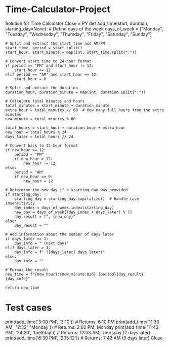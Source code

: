 # Time-Calculator-Project

Solution for Time Calculator
Close
×
PY
def add_time(start, duration, starting_day=None):
    # Define days of the week
    days_of_week = ["Monday", "Tuesday", "Wednesday", "Thursday", "Friday", "Saturday", "Sunday"]
    
    # Split and extract the start time and AM/PM
    start_time, period = start.split()
    start_hour, start_minute = map(int, start_time.split(":"))
    
    # Convert start time to 24-hour format
    if period == "PM" and start_hour != 12:
        start_hour += 12
    elif period == "AM" and start_hour == 12:
        start_hour = 0
    
    # Split and extract the duration
    duration_hour, duration_minute = map(int, duration.split(":"))
    
    # Calculate total minutes and hours
    total_minutes = start_minute + duration_minute
    extra_hour = total_minutes // 60  # How many full hours from the extra minutes
    new_minute = total_minutes % 60
    
    total_hours = start_hour + duration_hour + extra_hour
    new_hour = total_hours % 24
    days_later = total_hours // 24
    
    # Convert back to 12-hour format
    if new_hour >= 12:
        period = "PM"
        if new_hour > 12:
            new_hour -= 12
    else:
        period = "AM"
        if new_hour == 0:
            new_hour = 12
    
    # Determine the new day if a starting day was provided
    if starting_day:
        starting_day = starting_day.capitalize()  # Handle case insensitivity
        day_index = days_of_week.index(starting_day)
        new_day = days_of_week[(day_index + days_later) % 7]
        day_result = f", {new_day}"
    else:
        day_result = ""
    
    # Add information about the number of days later
    if days_later == 1:
        day_info = " (next day)"
    elif days_later > 1:
        day_info = f" ({days_later} days later)"
    else:
        day_info = ""
    
    # Format the result
    new_time = f"{new_hour}:{new_minute:02d} {period}{day_result}{day_info}"
    
    return new_time

# Test cases
print(add_time('3:00 PM', '3:10'))  # Returns: 6:10 PM
print(add_time('11:30 AM', '2:32', 'Monday'))  # Returns: 2:02 PM, Monday
print(add_time('11:43 PM', '24:20', 'tueSday'))  # Returns: 12:03 AM, Thursday (2 days later)
print(add_time('6:30 PM', '205:12'))  # Returns: 7:42 AM (9 days later)
Close
